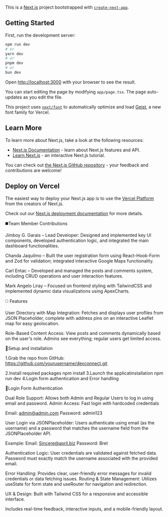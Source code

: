 This is a [Next.js](https://nextjs.org) project bootstrapped with [`create-next-app`](https://nextjs.org/docs/app/api-reference/cli/create-next-app).

## Getting Started

First, run the development server:

```bash
npm run dev
# or
yarn dev
# or
pnpm dev
# or
bun dev
```

Open [http://localhost:3000](http://localhost:3000) with your browser to see the result.

You can start editing the page by modifying `app/page.tsx`. The page auto-updates as you edit the file.

This project uses [`next/font`](https://nextjs.org/docs/app/building-your-application/optimizing/fonts) to automatically optimize and load [Geist](https://vercel.com/font), a new font family for Vercel.

## Learn More

To learn more about Next.js, take a look at the following resources:

- [Next.js Documentation](https://nextjs.org/docs) - learn about Next.js features and API.
- [Learn Next.js](https://nextjs.org/learn) - an interactive Next.js tutorial.

You can check out [the Next.js GitHub repository](https://github.com/vercel/next.js) - your feedback and contributions are welcome!

## Deploy on Vercel

The easiest way to deploy your Next.js app is to use the [Vercel Platform](https://vercel.com/new?utm_medium=default-template&filter=next.js&utm_source=create-next-app&utm_campaign=create-next-app-readme) from the creators of Next.js.

Check out our [Next.js deployment documentation](https://nextjs.org/docs/app/building-your-application/deploying) for more details.

◼️Team Member Contributions

Jimboy G. Garais – Lead Developer: Designed and implemented key UI components, developed authentication logic, and integrated the main dashboard functionalities.

Chanda Jaquilmo – Built the user registration form using React-Hook-Form and Zod for validation; integrated interactive Google Maps functionality.

Carl Entac – Developed and managed the posts and comments system, including CRUD operations and user interaction features.

Mark Angelo Liray – Focused on frontend styling with TailwindCSS and implemented dynamic data visualizations using ApexCharts.

◻️ Features

User Directory with Map Integration: Fetches and displays user profiles from JSON Placeholder, complete with address pins on an interactive Leaflet map for easy geolocation.

Role-Based Content Access: View posts and comments dynamically based on the user's role. Admins see everything; regular users get limited access.

🔨Setup and installation

1.Grab the repo from GitHub:
https://github.com/yourusername/devconnect.git

2.Install required packages
npm install
3.Launch the applicatinstallation
npm run dev
4.Login form authentication and Error handling

🔗Login Form Authentication

Dual Role Support: Allows both Admin and Regular Users to log in using email and password.
Admin Access: Fast login with hardcoded credentials 

Email: admin@admin.com
Password: admin123

User Login via JSONPlaceholder:
Users authenticate using email (as the username) and a password that matches the username field from the JSONPlaceholder API.

Example:
Email: Sincere@april.biz
Password: Bret

Authentication Logic:
User credentials are validated against fetched data.
Password must exactly match the username associated with the provided email.

Error Handling:
Provides clear, user-friendly error messages for invalid credentials or data fetching issues.
Routing & State Management:
Utilizes useState for form state and useRouter for navigation and redirection.

UX & Design:
Built with Tailwind CSS for a responsive and accessible interface.

Includes real-time feedback, interactive inputs, and a mobile-friendly layout.


